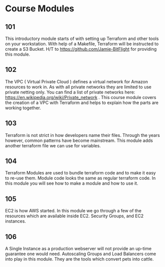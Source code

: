 # Course Modules

## 101

This introductory module starts of with setting up Terraform and other tools on your workstation. With help of a Makefile, Terraform will be instructed to create a S3 Bucket. H/T to https://github.com/Jamie-BitFlight for providing this module.

## 102

The VPC ( Virtual Private Cloud ) defines a virtual network for Amazon resources to work in. As with all private networks they are limited to use private netting only. You can find a list of private networks here: https://en.wikipedia.org/wiki/Private_network . This course module covers the creation of a VPC with Terraform and helps to explain how the parts are working together.

## 103

Terraform is not strict in how developers name their files. Through the years however, common patterns have become mainstream. This module adds another terraform file we can use for variables.

## 104

Terraform Modules are used to bundle terraform code and to make it easy to re-use them. Module code looks the same as regular terraform code. In this module you will see how to make a module and how to use it.

## 105

EC2 is how AWS started. In this module we go through a few of the resources which are available inside EC2. Security Groups, and EC2 instances.

## 106

A Single Instance as a production webserver will not provide an up-time guarantee one would need. Autoscaling Groups and Load Balancers come into play in this module. They are the tools which convert pets into cattle.
